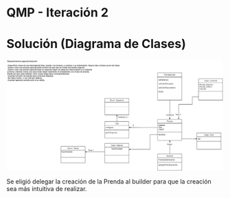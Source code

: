 QMP - Iteración 2
===========
Solución (Diagrama de Clases)
===========
<img src="https://github.com/FrancoPaesani/QMP/blob/Iteracion2/QMP2.jpg"></img>


Se eligió delegar la creación de la Prenda al builder para que la creación sea más intuitiva de realizar.
